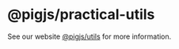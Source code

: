 # @pigjs/practical-utils

See our website [@pigjs/utils](http://utils.pigjs.com/) for more information.
